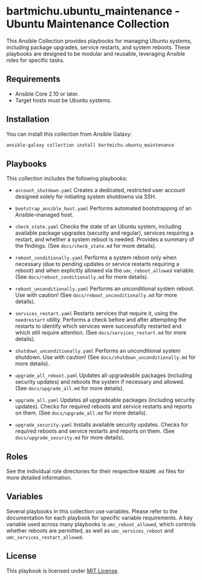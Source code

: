 # bartmichu.ubuntu_maintenance - Ubuntu Maintenance Collection

This Ansible Collection provides playbooks for managing Ubuntu systems, including package upgrades, service restarts, and system reboots. These playbooks are designed to be modular and reusable, leveraging Ansible roles for specific tasks.

## Requirements

* Ansible Core 2.10 or later.
* Target hosts must be Ubuntu systems.

## Installation

You can install this collection from Ansible Galaxy:

```bash
ansible-galaxy collection install bartmichu.ubuntu_maintenance
```

## Playbooks

This collection includes the following playbooks:

* `account_shutdown.yaml`
  Creates a dedicated, restricted user account designed solely for initiating system shutdowns via SSH.

* `bootstrap_ansible_host.yaml`
  Performs automated bootstrapping of an Ansible-managed host.

* `check_state.yaml`
  Checks the state of an Ubuntu system, including available package upgrades (security and regular), services requiring a restart, and whether a system reboot is needed. Provides a summary of the findings. (See `docs/check_state.md` for more details).

* `reboot_conditionally.yaml`
  Performs a system reboot only when necessary (due to pending updates or service restarts requiring a reboot) and when explicitly allowed via the `umc_reboot_allowed` variable. (See `docs/reboot_conditionally.md` for more details).

* `reboot_unconditionally.yaml`
  Performs an unconditional system reboot. Use with caution! (See `docs/reboot_unconditionally.md` for more details).

* `services_restart.yaml`
  Restarts services that require it, using the `needrestart` utility. Performs a check before and after attempting the restarts to identify which services were successfully restarted and which still require attention. (See `docs/services_restart.md` for more details).

* `shutdown_unconditionally.yaml`
  Performs an unconditional system shutdown. Use with caution! (See `docs/shutdown_unconditionally.md` for more details).

* `upgrade_all_reboot.yaml`
  Updates all upgradeable packages (including security updates) and reboots the system if necessary and allowed. (See `docs/upgrade_all.md` for more details).

* `upgrade_all.yaml`
  Updates all upgradeable packages (including security updates). Checks for required reboots and service restarts and reports on them. (See `docs/upgrade_all.md` for more details).

* `upgrade_security.yaml`
  Installs available security updates. Checks for required reboots and service restarts and reports on them. (See `docs/upgrade_security.md` for more details).

## Roles

See the individual role directories for their respective `README.md` files for more detailed information.

## Variables

Several playbooks in this collection use variables. Please refer to the documentation for each playbook for specific variable requirements. A key variable used across many playbooks is `umc_reboot_allowed`, which controls whether reboots are permitted, as well as `umc_services_reboot` and `umc_services_restart_allowed`.

## License

This playbook is licensed under [MIT License](https://opensource.org/licenses/MIT).

